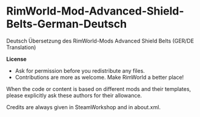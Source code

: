 # RimWorld-Mod-Advanced-Shield-Belts-German-Deutsch
Deutsch Übersetzung des RimWorld-Mods Advanced Shield Belts (GER/DE Translation)

<b>License</b>
- Ask for permission before you redistribute any files.
- Contributions are more as welcome. Make RimWorld a better place!

When the code or content is based on different mods and their templates, please explicitly ask these authors for their allowance.

Credits are always given in SteamWorkshop and in about.xml.
